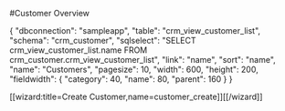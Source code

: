 #Customer Overview

<div class="macro macro_sqlgrid">
{
    "dbconnection": "sampleapp",
    "table": "crm_view_customer_list",
    "schema": "crm_customer",
    "sqlselect": "SELECT crm_view_customer_list.name FROM crm_customer.crm_view_customer_list",
    "link": "name",
    "sort": "name",
    "name": "Customers",
    "pagesize": 10,
    "width": 600,
    "height": 200,
    "fieldwidth": {
        "category": 40,
        "name": 80,
        "parent": 160
    }
}
</div>

[[wizard:title=Create Customer,name=customer_create]][[/wizard]]
